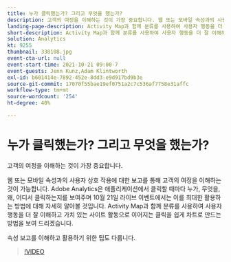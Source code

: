 ```yaml
---
title: 누가 클릭했는가? 그리고 무엇을 했는가?
description: 고객의 여정을 이해하는 것이 가장 중요합니다. 웹 또는 모바일 속성과의 사용자 상호 작용에 대한 보고를 통해 고객의 여정을 이해하는 것이 가능합니다. Adobe Analytics은 애플리케이션에서 클릭할 때마다 누가, 무엇을, 왜, 어디서 클릭하는지를 보여주며 10월 21일 라이브 이벤트에서는 이를 최대한 활용하는 방법에 대해 자세히 알아볼 것입니다. Activity Map과 함께 분류를 사용하여 사용자 행동을 더 잘 이해하고 가치 있는 사이트 활동으로 이어지는 클릭을 쉽게 차트로 만드는 방법을 보여 드리겠습니다.
landing-page-description: Activity Map과 함께 분류를 사용하여 사용자 행동을 더 잘 이해하고 가치 있는 사이트 활동으로 이어지는 클릭을 쉽게 차트로 만드는 방법에 대해 알아봅니다.
short-description: Activity Map과 함께 분류를 사용하여 사용자 행동을 더 잘 이해하고 가치 있는 사이트 활동으로 이어지는 클릭을 쉽게 차트로 만드는 방법에 대해 알아봅니다.
solution: Analytics
kt: 9255
thumbnail: 338108.jpg
event-cta-url: null
event-start-time: 2021-10-21 09:00-7
event-guests: Jenn Kunz,Adam Klintworth
exl-id: b601414e-7892-452e-8dd3-e9d917bd9b3e
source-git-commit: 17070f55bae19ef0751a2c7c536af7758e31affc
workflow-type: tm+mt
source-wordcount: '254'
ht-degree: 40%

---
```


# 누가 클릭했는가? 그리고 무엇을 했는가?

고객의 여정을 이해하는 것이 가장 중요합니다.

웹 또는 모바일 속성과의 사용자 상호 작용에 대한 보고를 통해 고객의 여정을 이해하는 것이 가능합니다. Adobe Analytics은 애플리케이션에서 클릭할 때마다 누가, 무엇을, 왜, 어디서 클릭하는지를 보여주며 10월 21일 라이브 이벤트에서는 이를 최대한 활용하는 방법에 대해 자세히 알아볼 것입니다. Activity Map과 함께 분류를 사용하여 사용자 행동을 더 잘 이해하고 가치 있는 사이트 활동으로 이어지는 클릭을 쉽게 차트로 만드는 방법을 보여 드리겠습니다.

속성 보고를 이해하고 활용하기 위한 팁도 다룹니다.

>[!VIDEO](https://video.tv.adobe.com/v/338108/?quality=12&learn=on)
